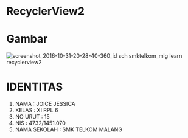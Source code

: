 # RecyclerView2

<h1> Gambar </h1>

![screenshot_2016-10-31-20-28-40-360_id sch smktelkom_mlg learn recyclerview2](https://cloud.githubusercontent.com/assets/22056134/19934488/5a341a70-a149-11e6-8db0-be78da1fa58c.png)

<h1> IDENTITAS </h1>

 <ol>
 <li>NAMA : JOICE JESSICA</li>
 <li>KELAS : XI RPL 6</li>
 <li>NO URUT : 15 </li>
 <li>NIS : 4732/1451.070 </li>
 <li>NAMA SEKOLAH : SMK TELKOM MALANG </li>
 </ol>
